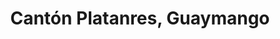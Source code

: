 ---
title: Cantón Platanres, Guaymango
url: /canton-platanres-guaymango/
latitude: 13.721
longitude: -89.841
---